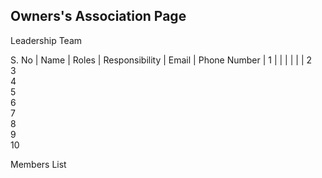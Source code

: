 ## Owners's Association Page

Leadership Team

S. No	| Name	| Roles	| Responsibility	| Email	| Phone Number |
1	| 			    |       |                 |        |              |
2					
3					
4					
5					
6					
7					
8					
9					
10					




Members List




